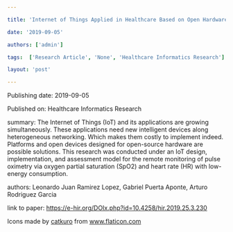 ---
title: 'Internet of Things Applied in Healthcare Based on Open Hardware with Low-Energy Consumption'
date: '2019-09-05'
authors: ['admin']
tags:  ['Research Article', 'None', 'Healthcare Informatics Research']
layout: 'post'
---
Publishing date: 2019-09-05

Published on: Healthcare Informatics Research

summary: The Internet of Things (IoT) and its applications are growing simultaneously. These applications need new intelligent devices along heterogeneous networking. Which makes them costly to implement indeed. Platforms and open devices designed for open-source hardware are possible solutions. This research was conducted under an IoT design, implementation, and assessment model for the remote monitoring of pulse oximetry via oxygen partial saturation (SpO2) and heart rate (HR) with low-energy consumption.

authors: Leonardo Juan Ramirez Lopez, Gabriel Puerta Aponte, Arturo Rodriguez Garcia

link to paper: https://e-hir.org/DOIx.php?id=10.4258/hir.2019.25.3.230

Icons made by <a href="https://www.flaticon.com/free-icon/bookshelves_3576884" title="catkuro">catkuro</a> from <a href="https://www.flaticon.com/" title="Flaticon"> www.flaticon.com</a>